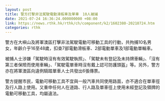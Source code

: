 ```yaml
---
layout: post
title: 警方打擊非法駕駛電動滑板車及單車　10人被捕
date: 2021-07-24 16:36:24.000000000 +08:00
link: https://news.rthk.hk/rthk/ch/component/k2/1602380-20210724.htm
categories: rthk
---
```


警方在大嶼山及將軍澳區打擊非法駕駛電動可移動工具的行動，共拘捕10名男女，年齡介乎16至48歲，扣查7部電動滑板車、2部電動單車及1部電動單輪車。

被捕人士涉嫌「駕駛時沒有有效駕駛執照」、「駕駛未有登記及未持牌車輛」、「沒有第三者保險而使用車輛」、「駕駛電單車時沒有戴上認可防護頭盔」等。另外，警方亦在將軍澳區向違例騎踏單車人士共發出6張傳票。

警方提醒市民，電動可移動工具不宜與一般汽車共同使用路面，亦不適合在單車徑及行人路上使用。又重申任何人在道路、行人路及單車徑上使用未經登記及領牌的電動可移動工具，均屬違法。
